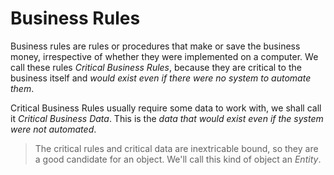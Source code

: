# Business Rules

Business rules are rules or procedures that make or save the business money, irrespective of whether they were implemented on a computer. We call these rules *Critical Business Rules*, because they are critical to the business itself and *would exist even if there were no system to automate them*.

Critical Business Rules usually require some data to work with, we shall call it *Critical Business Data*. This is the *data that would exist even if the system were not automated*.

> The critical rules and critical data are inextricable bound, so they are a good candidate for an object. We'll call this kind of object an *Entity*.
